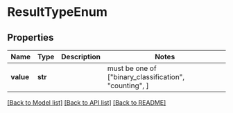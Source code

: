 # ResultTypeEnum


## Properties
Name | Type | Description | Notes
------------ | ------------- | ------------- | -------------
**value** | **str** |  |  must be one of ["binary_classification", "counting", ]

[[Back to Model list]](../README.md#documentation-for-models) [[Back to API list]](../README.md#documentation-for-api-endpoints) [[Back to README]](../README.md)


